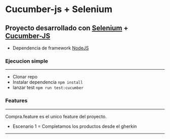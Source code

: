 # Cucumber-js + Selenium

## Proyecto desarrollado con [Selenium](https://www.selenium.dev/selenium/docs/api/javascript/index.html) + [Cucumber-JS](https://github.com/cucumber/cucumber-js)

- Dependencia de framework [NodeJS](https://nodejs.org/en/download)
### Ejecucion simple

---

- Clonar repo
- Instalar dependencia `npm install`
- lanzar test `npm run test:cucumber`


### Features
---
Compra.feature es el unico feature del proyecto.
- Escenario 1 = Completamos los productos desde el gherkin
---
